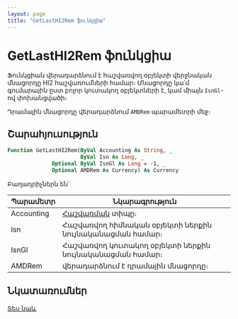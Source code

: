 ```yaml
---
layout: page
title: "GetLastHI2Rem ֆունկցիա"
---
```


# GetLastHI2Rem ֆունկցիա

Ֆունկցիան վերադարձնում է հաշվառվող օբյեկտի վերջնական մնացորդը HI2 հաշվառումների համար։
Մնացորդը կա՛մ գումարային ըստ բոլոր կուտակող օբյեկտների է, կամ միայն `IsnGl`-ով փոխանցվածի։

Դրամային մնացորդը վերադարձնում `AMDRem` պարամետրի մեջ։

## Շարահյուսություն

``` vb
Function GetLastHI2Rem(ByVal Accounting As String, _
                       ByVal Isn As Long, _
              Optional ByVal IsnGl As Long = -1, _
              Optional AMDRem As Currency) As Currency
```

Բաղադրիչներն են՝


| Պարամետր | Նկարագրություն |
|--|--|
| Accounting | [Հաշվառման](../../AsAccounting.md) տիպը։ |
| Isn | Հաշվառվող հիմնական օբյեկտի ներքին նույնականացման համար։ |
| IsnGl | Հաշվառվող կուտակող օբյեկտի ներքին նույնականացման համար։ |
| AMDRem | վերադարձնում է դրամային մնացորդը։ |

## Նկատառումներ

[Տես նաև](../../../functions.html)
